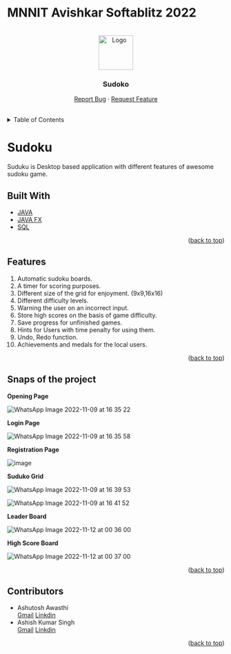 <a name="readme-top"></a>
# MNNIT Avishkar Softablitz 2022

<!-- PROJECT LOGO -->
<br />
<div align="center">
  <a href="https://github.com/Ashutosh-Awasthi/Softablitz-2022">
    <img src="src/main/resources/com/example/sudoku/mainico.png" alt="Logo" width="80" height="80">
  </a>

  <h3 align="center">Sudoko</h3>

  <p align="center">
    <a href="mailto:ashish.20208029@mnnit.ac.in?subject = Feedback&body = Message">Report Bug</a>
    ·
    <a href="mailto:ashish.20208029@mnnit.ac.in?subject = Feedback&body = Message">Request Feature</a>
  </p>
</div>
<br />


<!-- TABLE OF CONTENTS -->
<details>
  <summary>Table of Contents</summary>
  <ol>
    <li>
      <a href="#sudoko">Sudoko</a>
      <ul>
        <li><a href="#built-with">Built With</a></li>
      </ul>
      <ul>
        <li><a href="#features">Features</a></li>
      </ul>
    </li>
    <li><a href="#snaps-of-the-project">Snaps of the project</a></li>
    <li><a href="#contributors">Contributors</a></li>
    <li><a href="#contributing">Contributing</a></li>
    <li><a href="#license">License</a></li>
    <li><a href="#contact">Contact</a></li>
    <li><a href="#acknowledgments">Acknowledgments</a></li>
  </ol>
</details>

<!-- Sudoku -->
# Sudoku
Suduku is Desktop based application with different features of awesome sudoku game.


<!-- Built With -->
## Built With

+ [JAVA](https://www.java.com/en/)
+ [JAVA FX](https://openjfx.io/)
+ [SQL](https://www.freesqldatabase.com/)
<p align="right">(<a href="#readme-top">back to top</a>)</p>

<!-- Features -->
## Features
1. Automatic sudoku boards. 
2. A timer for scoring purposes. 
3. Different size of the grid for enjoyment. (9x9,16x16)  
4. Different difficulty levels.  
5. Warning the user on an incorrect input. 
6. Store high scores on the basis of game difficulty. 
7. Save progress for unfinished games. 
8. Hints for Users with time penalty for using them.  
9. Undo, Redo function.  
10. Achievements and medals for the local users.  
<p align="right">(<a href="#readme-top">back to top</a>)</p>

## Snaps of the project

**Opening Page**

![WhatsApp Image 2022-11-09 at 16 35 22](https://user-images.githubusercontent.com/83869332/200814156-b2b56d60-86f6-46f8-b833-1059220bba4b.jpg)


**Login Page**

![WhatsApp Image 2022-11-09 at 16 35 58](https://user-images.githubusercontent.com/83869332/200814831-e9e6fa07-3d19-4019-bb18-346a01ee1f87.jpg)

**Registration Page**

![image](https://user-images.githubusercontent.com/72591590/201414216-c720728e-0a6d-4eac-b7f4-619483e3ba2a.png)

**Suduko Grid**

![WhatsApp Image 2022-11-09 at 16 39 53](https://user-images.githubusercontent.com/83869332/200815345-8dd16374-0112-4b4b-b802-448a642c49b2.jpg)

![WhatsApp Image 2022-11-09 at 16 41 52](https://user-images.githubusercontent.com/83869332/200815577-92f3d7d3-56e2-41ed-882f-49d9c66d1696.jpg)


**Leader Board**

![WhatsApp Image 2022-11-12 at 00 36 00](https://user-images.githubusercontent.com/83869332/201414668-430f1b75-78fc-4b02-bec1-185052dd2406.jpg)

**High Score Board**

![WhatsApp Image 2022-11-12 at 00 37 00](https://user-images.githubusercontent.com/83869332/201414728-a5f124a0-5575-4e27-b774-094b1d4437da.jpg)
<p align="right">(<a href="#readme-top">back to top</a>)</p>

## Contributors

+ Ashutosh Awasthi
  <br><a href="mailto:ashish.20208029@mnnit.ac.in?subject = Feedback&body = Message">Gmail</a>
  <a href="http://www.linkedin.com/in/ashutosh-awasthi-5a167620a/?subject = Feedback&body = Message">Linkdin</a>
+ Ashish Kumar Singh
  <br><a href="mailto:ashish.20208029@mnnit.ac.in?subject = Feedback&body = Message">Gmail</a>
  <a href="https://www.linkedin.com/in/ashish-kumar-singh-a689a4208/?subject = Feedback&body = Message">Linkdin</a>
<p align="right">(<a href="#readme-top">back to top</a>)</p>
